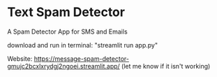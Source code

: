 # Text Spam Detector

A Spam Detector App for SMS and Emails

download and run in terminal: "streamlit run app.py"

Website: https://message-spam-detector-gmujc2bcxlxrydgj2ngoei.streamlit.app/ (let me know if it isn't working)
